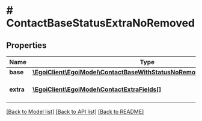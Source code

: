 # # ContactBaseStatusExtraNoRemoved

## Properties

Name | Type | Description | Notes
------------ | ------------- | ------------- | -------------
**base** | [**\EgoiClient\EgoiModel\ContactBaseWithStatusNoRemovedFieldsSchemaBase**](ContactBaseWithStatusNoRemovedFieldsSchemaBase.md) |  | [optional]
**extra** | [**\EgoiClient\EgoiModel\ContactExtraFields[]**](ContactExtraFields.md) | Array of the contact&#39;s extra fields | [optional]

[[Back to Model list]](../../README.md#models) [[Back to API list]](../../README.md#endpoints) [[Back to README]](../../README.md)
